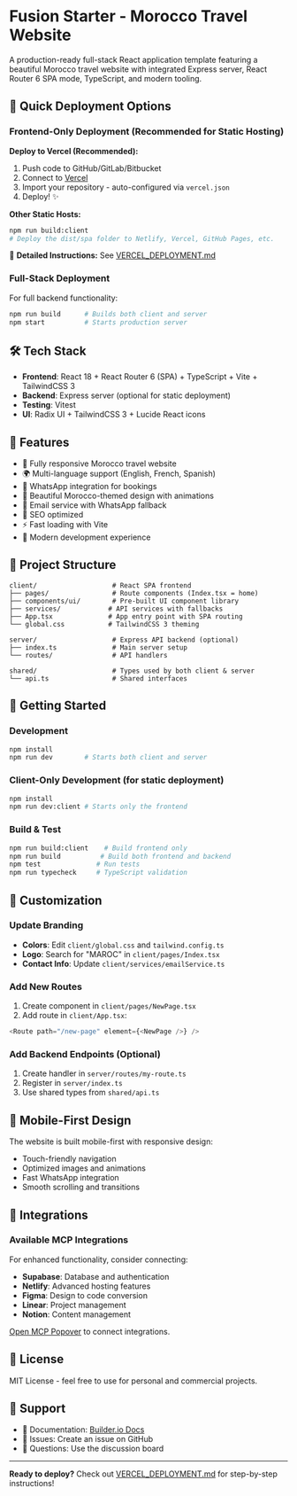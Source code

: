 # Fusion Starter - Morocco Travel Website

A production-ready full-stack React application template featuring a beautiful Morocco travel website with integrated Express server, React Router 6 SPA mode, TypeScript, and modern tooling.

## 🚀 Quick Deployment Options

### Frontend-Only Deployment (Recommended for Static Hosting)

**Deploy to Vercel (Recommended):**
1. Push code to GitHub/GitLab/Bitbucket
2. Connect to [Vercel](https://vercel.com)
3. Import your repository - auto-configured via `vercel.json`
4. Deploy! ✨

**Other Static Hosts:**
```bash
npm run build:client
# Deploy the dist/spa folder to Netlify, Vercel, GitHub Pages, etc.
```

📖 **Detailed Instructions:** See [VERCEL_DEPLOYMENT.md](./VERCEL_DEPLOYMENT.md)

### Full-Stack Deployment

For full backend functionality:
```bash
npm run build      # Builds both client and server
npm start          # Starts production server
```

## 🛠 Tech Stack

- **Frontend**: React 18 + React Router 6 (SPA) + TypeScript + Vite + TailwindCSS 3
- **Backend**: Express server (optional for static deployment)
- **Testing**: Vitest
- **UI**: Radix UI + TailwindCSS 3 + Lucide React icons

## 🌟 Features

- 📱 Fully responsive Morocco travel website
- 🌍 Multi-language support (English, French, Spanish)
- 💬 WhatsApp integration for bookings
- 🎨 Beautiful Morocco-themed design with animations
- 📧 Email service with WhatsApp fallback
- 🎯 SEO optimized
- ⚡ Fast loading with Vite
- 🔧 Modern development experience

## 📁 Project Structure

```
client/                   # React SPA frontend
├── pages/                # Route components (Index.tsx = home)
├── components/ui/        # Pre-built UI component library
├── services/            # API services with fallbacks
├── App.tsx              # App entry point with SPA routing
└── global.css           # TailwindCSS 3 theming

server/                   # Express API backend (optional)
├── index.ts              # Main server setup
└── routes/               # API handlers

shared/                   # Types used by both client & server
└── api.ts                # Shared interfaces
```

## 🚀 Getting Started

### Development

```bash
npm install
npm run dev        # Starts both client and server
```

### Client-Only Development (for static deployment)

```bash
npm install
npm run dev:client # Starts only the frontend
```

### Build & Test

```bash
npm run build:client    # Build frontend only
npm run build          # Build both frontend and backend
npm test              # Run tests
npm run typecheck     # TypeScript validation
```

## 🎨 Customization

### Update Branding
- **Colors**: Edit `client/global.css` and `tailwind.config.ts`
- **Logo**: Search for "MAROC" in `client/pages/Index.tsx`
- **Contact Info**: Update `client/services/emailService.ts`

### Add New Routes
1. Create component in `client/pages/NewPage.tsx`
2. Add route in `client/App.tsx`:
```typescript
<Route path="/new-page" element={<NewPage />} />
```

### Add Backend Endpoints (Optional)
1. Create handler in `server/routes/my-route.ts`
2. Register in `server/index.ts`
3. Use shared types from `shared/api.ts`

## 📱 Mobile-First Design

The website is built mobile-first with responsive design:
- Touch-friendly navigation
- Optimized images and animations
- Fast WhatsApp integration
- Smooth scrolling and transitions

## 🔗 Integrations

### Available MCP Integrations
For enhanced functionality, consider connecting:
- **Supabase**: Database and authentication
- **Netlify**: Advanced hosting features
- **Figma**: Design to code conversion
- **Linear**: Project management
- **Notion**: Content management

[Open MCP Popover](#open-mcp-popover) to connect integrations.

## 📄 License

MIT License - feel free to use for personal and commercial projects.

## 🛟 Support

- 📖 Documentation: [Builder.io Docs](https://www.builder.io/c/docs/projects)
- 🐛 Issues: Create an issue on GitHub
- 💬 Questions: Use the discussion board

---

**Ready to deploy?** Check out [VERCEL_DEPLOYMENT.md](./VERCEL_DEPLOYMENT.md) for step-by-step instructions!
